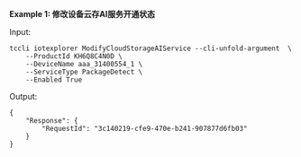 **Example 1: 修改设备云存AI服务开通状态**



Input: 

```
tccli iotexplorer ModifyCloudStorageAIService --cli-unfold-argument  \
    --ProductId KH6Q8C4N0D \
    --DeviceName aaa_31400554_1 \
    --ServiceType PackageDetect \
    --Enabled True
```

Output: 
```
{
    "Response": {
        "RequestId": "3c140219-cfe9-470e-b241-907877d6fb03"
    }
}
```

